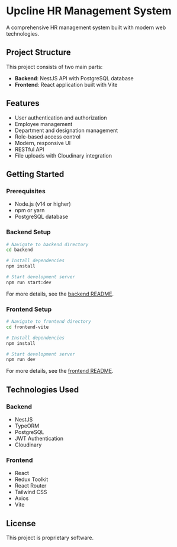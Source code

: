 # Upcline HR Management System

A comprehensive HR management system built with modern web technologies.

## Project Structure

This project consists of two main parts:

- **Backend**: NestJS API with PostgreSQL database
- **Frontend**: React application built with Vite

## Features

- User authentication and authorization
- Employee management
- Department and designation management
- Role-based access control
- Modern, responsive UI
- RESTful API
- File uploads with Cloudinary integration

## Getting Started

### Prerequisites

- Node.js (v14 or higher)
- npm or yarn
- PostgreSQL database

### Backend Setup

```bash
# Navigate to backend directory
cd backend

# Install dependencies
npm install

# Start development server
npm run start:dev
```

For more details, see the [backend README](./backend/README.md).

### Frontend Setup

```bash
# Navigate to frontend directory
cd frontend-vite

# Install dependencies
npm install

# Start development server
npm run dev
```

For more details, see the [frontend README](./frontend-vite/README.md).

## Technologies Used

### Backend
- NestJS
- TypeORM
- PostgreSQL
- JWT Authentication
- Cloudinary

### Frontend
- React
- Redux Toolkit
- React Router
- Tailwind CSS
- Axios
- Vite

## License

This project is proprietary software.
